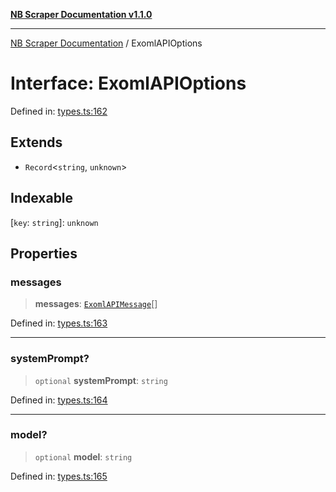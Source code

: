 [**NB Scraper Documentation v1.1.0**](../README.md)

***

[NB Scraper Documentation](../globals.md) / ExomlAPIOptions

# Interface: ExomlAPIOptions

Defined in: [types.ts:162](https://github.com/Chakszzz/NB-Scraper/blob/a54b0d480231641a2da59c589f08af0cd80e90f8/app/types.ts#L162)

## Extends

- `Record`\<`string`, `unknown`\>

## Indexable

\[`key`: `string`\]: `unknown`

## Properties

### messages

> **messages**: [`ExomlAPIMessage`](ExomlAPIMessage.md)[]

Defined in: [types.ts:163](https://github.com/Chakszzz/NB-Scraper/blob/a54b0d480231641a2da59c589f08af0cd80e90f8/app/types.ts#L163)

***

### systemPrompt?

> `optional` **systemPrompt**: `string`

Defined in: [types.ts:164](https://github.com/Chakszzz/NB-Scraper/blob/a54b0d480231641a2da59c589f08af0cd80e90f8/app/types.ts#L164)

***

### model?

> `optional` **model**: `string`

Defined in: [types.ts:165](https://github.com/Chakszzz/NB-Scraper/blob/a54b0d480231641a2da59c589f08af0cd80e90f8/app/types.ts#L165)

